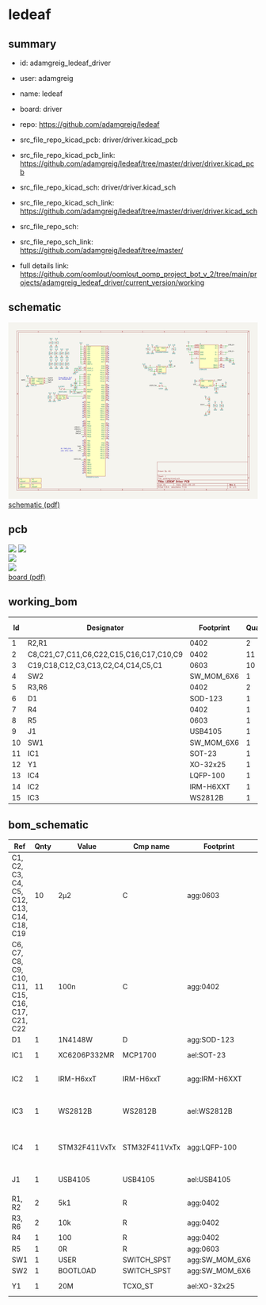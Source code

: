 # ledeaf
 
## summary 
* id: adamgreig_ledeaf_driver
* user: adamgreig
* name: ledeaf
* board: driver
* repo: https://github.com/adamgreig/ledeaf
* src_file_repo_kicad_pcb: driver/driver.kicad_pcb
* src_file_repo_kicad_pcb_link: https://github.com/adamgreig/ledeaf/tree/master/driver/driver.kicad_pcb
* src_file_repo_kicad_sch: driver/driver.kicad_sch
* src_file_repo_kicad_sch_link: https://github.com/adamgreig/ledeaf/tree/master/driver/driver.kicad_sch

* src_file_repo_sch: 
* src_file_repo_sch_link: https://github.com/adamgreig/ledeaf/tree/master/
* full details link: https://github.com/oomlout/oomlout_oomp_project_bot_v_2/tree/main/projects/adamgreig_ledeaf_driver/current_version/working  

## schematic  
![](working_schematic_600.png)  
[schematic (pdf)](working_schematic.pdf)  

## pcb  
![](working_3d_600.png) 
![](working_3d_front_600.png)  
![](working_3d_back_600.png)  
![](working_600.png)  
[board (pdf)](working.pdf)  

## working_bom
| Id | Designator | Footprint | Quantity | Designation | Supplier and ref |  | None | 
| --- | --- | --- | --- | --- | --- | --- | --- | 
| 1 | R2,R1 | 0402 | 2 | 5k1 |  |  | [''] | 
| 2 | C8,C21,C7,C11,C6,C22,C15,C16,C17,C10,C9 | 0402 | 11 | 100n |  |  | [''] | 
| 3 | C19,C18,C12,C3,C13,C2,C4,C14,C5,C1 | 0603 | 10 | 2µ2 |  |  | [''] | 
| 4 | SW2 | SW_MOM_6X6 | 1 | BOOTLOAD |  |  | [''] | 
| 5 | R3,R6 | 0402 | 2 | 10k |  |  | [''] | 
| 6 | D1 | SOD-123 | 1 | 1N4148W |  |  | [''] | 
| 7 | R4 | 0402 | 1 | 100 |  |  | [''] | 
| 8 | R5 | 0603 | 1 | 0R |  |  | [''] | 
| 9 | J1 | USB4105 | 1 | USB4105 |  |  | [''] | 
| 10 | SW1 | SW_MOM_6X6 | 1 | USER |  |  | [''] | 
| 11 | IC1 | SOT-23 | 1 | XC6206P332MR |  |  | [''] | 
| 12 | Y1 | XO-32x25 | 1 | 20M |  |  | [''] | 
| 13 | IC4 | LQFP-100 | 1 | STM32F411VxTx |  |  | [''] | 
| 14 | IC2 | IRM-H6XXT | 1 | IRM-H6xxT |  |  | [''] | 
| 15 | IC3 | WS2812B | 1 | WS2812B |  |  | [''] | 


## bom_schematic
| Ref | Qnty | Value | Cmp name | Footprint | Description | Vendor | DNP | 
| --- | --- | --- | --- | --- | --- | --- | --- | 
| C1, C2, C3, C4, C5, C12, C13, C14, C18, C19 | 10 | 2µ2 | C | agg:0603 |  |  |  | 
| C6, C7, C8, C9, C10, C11, C15, C16, C17, C21, C22 | 11 | 100n | C | agg:0402 |  |  |  | 
| D1 | 1 | 1N4148W | D | agg:SOD-123 | Diode |  |  | 
| IC1 | 1 | XC6206P332MR | MCP1700 | ael:SOT-23 | LDO Voltage Regulator |  |  | 
| IC2 | 1 | IRM-H6xxT | IRM-H6xxT | agg:IRM-H6XXT | Infrared Receiver Module |  |  | 
| IC3 | 1 | WS2812B | WS2812B | ael:WS2812B | RGB LED with onboard driver IC |  |  | 
| IC4 | 1 | STM32F411VxTx | STM32F411VxTx | agg:LQFP-100 | STM32F411 100 pin LQFP package |  |  | 
| J1 | 1 | USB4105 | USB4105 | ael:USB4105 | Type C USB 2.0 Connector |  |  | 
| R1, R2 | 2 | 5k1 | R | agg:0402 |  |  |  | 
| R3, R6 | 2 | 10k | R | agg:0402 |  |  |  | 
| R4 | 1 | 100 | R | agg:0402 |  |  |  | 
| R5 | 1 | 0R | R | agg:0603 |  |  |  | 
| SW1 | 1 | USER | SWITCH_SPST | agg:SW_MOM_6X6 |  |  |  | 
| SW2 | 1 | BOOTLOAD | SWITCH_SPST | agg:SW_MOM_6X6 |  |  |  | 
| Y1 | 1 | 20M | TCXO_ST | ael:XO-32x25 | 4 pin TCXO with Standy |  |  | 



